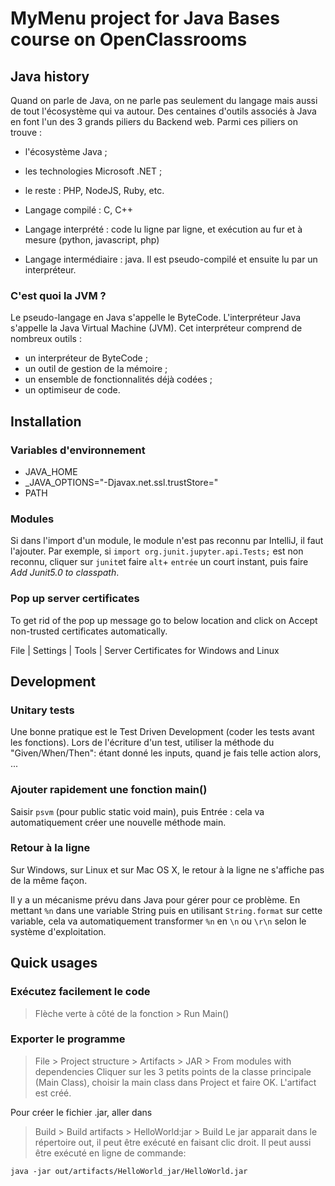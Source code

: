 # MyMenu project for Java Bases course on OpenClassrooms

## Java history

Quand on parle de Java, on ne parle pas seulement du langage mais aussi de tout l'écosystème qui va autour. Des centaines d'outils associés à Java en font l'un des 3 grands piliers du Backend web. Parmi ces piliers on trouve :

+ l'écosystème Java ;
+ les technologies Microsoft .NET ;
+ le reste : PHP, NodeJS, Ruby, etc.

+ Langage  compilé : C, C++
+ Langage interprété : code lu ligne par ligne, et exécution au fur et à mesure (python, javascript, php)
+ Langage intermédiaire : java. Il est pseudo-compilé et ensuite lu par un interpréteur.

### C'est quoi la JVM ?

Le pseudo-langage en Java s'appelle le ByteCode. L'interpréteur Java s'appelle la Java Virtual Machine (JVM). Cet interpréteur comprend de nombreux outils :
+ un interpréteur de ByteCode ;
+ un outil de gestion de la mémoire ;
+ un ensemble de fonctionnalités déjà codées ;
+ un optimiseur de code.

## Installation

### Variables d'environnement

+ JAVA_HOME
+ _JAVA_OPTIONS="-Djavax.net.ssl.trustStore=<path vers le certificat>"
+ PATH

### Modules

Si dans l'import d'un module, le module n'est pas reconnu par IntelliJ, il faut l'ajouter.
Par exemple, si `import org.junit.jupyter.api.Tests;` est non reconnu, cliquer sur `junit`et faire `alt`+ `entrée` un court instant, puis faire *Add Junit5.0 to classpath*.


### Pop up server certificates

To get rid of the pop up message go to below location and click on Accept non-trusted certificates automatically.

File | Settings | Tools | Server Certificates for Windows and Linux


## Development 

### Unitary tests

Une bonne pratique est le Test Driven Development (coder les tests avant les fonctions).
Lors de l'écriture d'un test, utiliser la méthode du "Given/When/Then": étant donné les inputs, quand je fais telle action alors, ...

### Ajouter rapidement une fonction main()

Saisir `psvm` (pour public static void main), puis Entrée : cela va automatiquement créer une nouvelle méthode main.

### Retour à la ligne

Sur Windows, sur Linux et sur Mac OS X, le retour à la ligne ne s'affiche pas de la même façon.

Il y a un mécanisme prévu dans Java pour gérer pour ce problème. 
En mettant  `%n`  dans une variable  String  puis en utilisant  `String.format`  sur cette variable, 
cela va automatiquement transformer  `%n`  en  `\n`  ou  `\r\n`  selon le système d'exploitation.

## Quick usages

### Exécutez facilement le code 

> Flèche verte à côté de la fonction > Run Main()

### Exporter le programme

> File > Project structure > Artifacts > JAR > From modules with dependencies
> Cliquer sur les 3 petits points de la classe principale (Main Class), choisir la main class dans Project et faire OK.
L'artifact est créé.

Pour créer le fichier .jar, aller dans 
> Build > Build artifacts > HelloWorld:jar > Build
Le jar apparait dans le répertoire out, il peut être exécuté en faisant clic droit.
Il peut aussi être exécuté en ligne de commande:
```
java -jar out/artifacts/HelloWorld_jar/HelloWorld.jar 
```